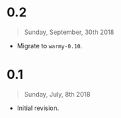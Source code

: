 # 0.2

> Sunday, September, 30th 2018

  - Migrate to `warmy-0.10`.

# 0.1

> Sunday, July, 8th 2018

  - Initial revision.
